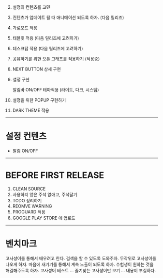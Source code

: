 2. 설정의 컨텐츠를 고민
3. 컨텐츠가 업데이트 될 때 애니메이션 되도록 하자. (다음 릴리즈)
4. 가로모드 적용
5. 태블릿 적용 (다음 릴리즈에 고려하기)
6. 데스크탑 적용 (다음 릴리즈에 고려하기)
7. 공유하기를 위한 오픈 그래프를 적용하기 (적용중)
8. NEXT BUTTON 상세 구현
10. 설정 구현

    알림바 ON/OFF
    테마적용 (라이트, 다크, 시스템)

12. 설정을 위한 POPUP 구현하기
14. DARK THEME 적용

----
# 설정 컨텐츠

- 알림 ON/OFF

----
# BEFORE FIRST RELEASE

1. CLEAN SOURCE
2. 사용하지 않은 주석 없애고, 주석달기
3. TODO 정리하기
4. REOMVE WARNING
5. PROGUARD 적용
6. GOOGLE PLAY STORE 에 업로드

----
# 벤치마크

고사성어를 통해서 배우려고 한다.
검색을 할 수 있도록 도와주자.
무작위로 고사성어를 나오게 하자.
마음에 새기기를 통해서 계속 노출이 되도록 하자.
수험생이 원하는 것을 해결해주도록 하자.
고사성어 테스트 ... 
즐겨찾는 고사성어만 보기 ...
내용이 부실하다.